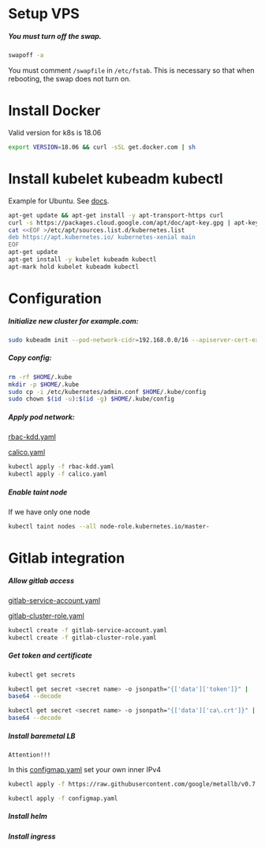 # Setup VPS

##### You must turn off the swap.

```bash
swapoff -a
```

You must comment `/swapfile` in  `/etc/fstab`. This is necessary so that when rebooting, the swap does not turn on.

# Install Docker

Valid version for k8s is 18.06

```bash
export VERSION=18.06 && curl -sSL get.docker.com | sh
```

# Install kubelet kubeadm kubectl

Example for Ubuntu. See [docs](https://kubernetes.io/docs/setup/independent/install-kubeadm/).

```bash
apt-get update && apt-get install -y apt-transport-https curl
curl -s https://packages.cloud.google.com/apt/doc/apt-key.gpg | apt-key add -
cat <<EOF >/etc/apt/sources.list.d/kubernetes.list
deb https://apt.kubernetes.io/ kubernetes-xenial main
EOF
apt-get update
apt-get install -y kubelet kubeadm kubectl
apt-mark hold kubelet kubeadm kubectl
```

# Configuration

##### Initialize new cluster for example.com:

```bash
sudo kubeadm init --pod-network-cidr=192.168.0.0/16 --apiserver-cert-extra-sans=example.com
```

##### Copy config:

```bash
rm -rf $HOME/.kube
mkdir -p $HOME/.kube
sudo cp -i /etc/kubernetes/admin.conf $HOME/.kube/config
sudo chown $(id -u):$(id -g) $HOME/.kube/config
```

##### Apply pod network:
[rbac-kdd.yaml](./rbac-kdd.yaml)

[calico.yaml](./calico.yaml)

```bash
kubectl apply -f rbac-kdd.yaml
kubectl apply -f calico.yaml
```

##### Enable taint node
If we have only one node
```bash
kubectl taint nodes --all node-role.kubernetes.io/master-
```

# Gitlab integration

##### Allow gitlab access
[gitlab-service-account.yaml](./gitlab-service-account.yaml)

[gitlab-cluster-role.yaml](./gitlab-cluster-role.yaml)
```bash
kubectl create -f gitlab-service-account.yaml
kubectl create -f gitlab-cluster-role.yaml
```

##### Get token and certificate
```bash
kubectl get secrets
```

```bash
kubectl get secret <secret name> -o jsonpath="{['data']['token']}" |
base64 --decode
```

```bash
kubectl get secret <secret name> -o jsonpath="{['data']['ca\.crt']}" |
base64 --decode
```

##### Install baremetal LB

`Attention!!!`

In this [configmap.yaml](./configmap.yaml) set your own inner IPv4 


```bash
kubectl apply -f https://raw.githubusercontent.com/google/metallb/v0.7.3/manifests/metallb.yaml
```
```bash
kubectl apply -f configmap.yaml
```

##### Install helm
##### Install ingress
